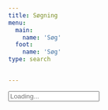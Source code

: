 ```yaml
---
title: Søgning
menu:
  main:
    name: 'Søg'
  foot:
    name: 'Søg'
type: search


---
```


<script src="https://unpkg.com/lunr/lunr.js"></script>
<script type="text/javascript">

// define globale variables
var idx, searchInput, searchResults = null
var documents = []

function renderSearchResults(results){

    if (results.length > 0) {

        // show max 10 results
        if (results.length > 9){
            results = results.slice(0,10)
        }

        // reset search results
        searchResults.innerHTML = ''

        // append results
        results.forEach(result => {

            // create result item
            var article = document.createElement('article')
            article.innerHTML = `
            <div class="relative w-100 bg-white">

            <div class="bg-white pa4 gray overflow-hidden">
            <h3 class="f3 near-black ma0"><a class="link black dim" href="${result.ref}">${documents[result.ref].title}</a></h3>
            </div>

            </div>
            <br>
            `
            searchResults.appendChild(article)
        })

    // if results are empty
    } else {
        searchResults.innerHTML = '<p>Ingen resultater.</p>'
    }
}

function registerSearchHandler() {

    // register on input event
    searchInput.oninput = function(event) {

        // remove search results if the user empties the search input field
        if (searchInput.value == '') {

            searchResults.innerHTML = ''
        } else {

            // get input value
            var query = event.target.value

            // run fuzzy search
            var results = idx.search(query + '*')

            // render results
            renderSearchResults(results)
        }
    }

    // set focus on search input and remove loading placeholder
    searchInput.focus()
    searchInput.placeholder = ''
}

window.onload = function() {

    // get dom elements
    searchInput = document.getElementById('search-input')
    searchResults = document.getElementById('search-results')

    // request and index documents
    fetch('/index.json', {
        method: 'get'
    }).then(
        res => res.json()
    ).then(
        res => {

            // index document
            idx = lunr(function() {
                this.ref('url')
                this.field('title')
                this.field('content')

                res.forEach(function(doc) {
                    this.add(doc)
                    documents[doc.url] = {
                        'title': doc.title,
                        'content': doc.content,
                    }
                }, this)
            })

            // data is loaded, next register handler
            registerSearchHandler()
        }
    ).catch(
        err => {
            searchResults.innerHTML = `<p>${err}</p>`
        }
    )
}
</script>

<input id="search-input" class="mb3" type="text" placeholder="Loading..." name="search">

<section id="search-results" class="search"></section>
